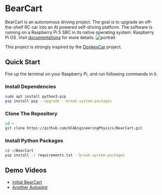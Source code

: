 # BearCart

BearCart is an autonomous driving project. The goal is to upgrade an off-the-shelf
RC car into an AI powered self-driving platform. The software is running on a
Raspberry Pi 5 SBC in its native operating system: Raspberry Pi OS.
Visit [documentations](https://ucaengineeringphysics.github.io/BearCart/) for more details.
![portrait](/_DOCS/assemble/mechanical/images/bc_portrait.jpg)

This project is strongly inspired by the 
[DonkeyCar](https://github.com/autorope/donkeycar) project.


## Quick Start
Fire up the terminal on your Raspberry Pi, and run following commands in it.

### Install Dependencies 
```bash
sudo apt install python3-pip
pip install pip --upgrade --break-system-packages
```

### Clone The Repository
```bash
cd ~
git clone https://github.com/UCAEngineeringPhysics/BearCart.git
```

### Install Python Packages
```bash
cd ~/BearCart
pip install -r requirements.txt --break-system-packages
```

## Demo Videos
- [Initial BearCart](https://youtube.com/shorts/Kcm6qQqev3s)
- [Another Autopilot](https://youtu.be/8GX6HnfgrJQ)
